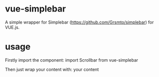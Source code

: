 # vue-simplebar

A simple wrapper for Simplebar (https://github.com/Grsmto/simplebar) for VUE.js.

# usage 
Firstly import the component:
import Scrollbar from vue-simplebar

Then just wrap your content with:
<Scrollbar>your content</Scrollbar>
